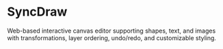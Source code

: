 # SyncDraw
Web-based interactive canvas editor supporting shapes, text, and images with transformations, layer ordering, undo/redo, and customizable styling.
